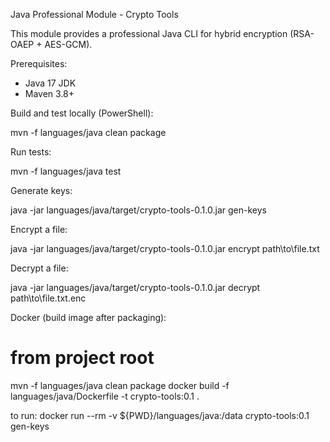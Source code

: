 Java Professional Module - Crypto Tools

This module provides a professional Java CLI for hybrid encryption (RSA-OAEP + AES-GCM).

Prerequisites:
- Java 17 JDK
- Maven 3.8+

Build and test locally (PowerShell):

mvn -f languages/java clean package

Run tests:

mvn -f languages/java test

Generate keys:

java -jar languages/java/target/crypto-tools-0.1.0.jar gen-keys

Encrypt a file:

java -jar languages/java/target/crypto-tools-0.1.0.jar encrypt path\\to\\file.txt

Decrypt a file:

java -jar languages/java/target/crypto-tools-0.1.0.jar decrypt path\\to\\file.txt.enc

Docker (build image after packaging):

# from project root
mvn -f languages/java clean package
docker build -f languages/java/Dockerfile -t crypto-tools:0.1 .

to run:
docker run --rm -v ${PWD}/languages/java:/data crypto-tools:0.1 gen-keys
